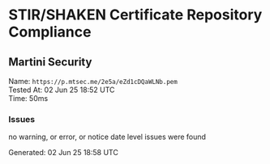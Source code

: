 # STIR/SHAKEN Certificate Repository Compliance

## Martini Security

Name: `https://p.mtsec.me/2e5a/eZd1cDQaWLNb.pem`\
Tested At: 02 Jun 25 18:52 UTC\
Time: 50ms

### Issues

no warning, or error, or notice date level issues were found

Generated: 02 Jun 25 18:58 UTC
